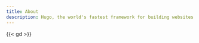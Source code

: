 ```yaml
---
title: About
description: Hugo, the world's fastest framework for building websites
---
```


{{< gd >}}
